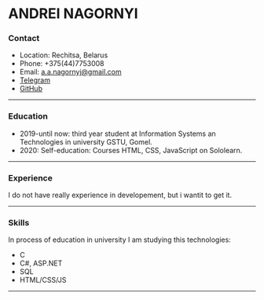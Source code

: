 # ANDREI NAGORNYI #

### Contact ###
* Location: Rechitsa, Belarus
* Phone: +375(44)7753008
* Email: <a.a.nagornyj@gmail.com>
* [Telegram](https://t.me/alekseevitch)
* [GitHub](https://github.com/alekseevitch)
***
### Education ###
* 2019-until now: third year student at Information Systems an Technologies in university GSTU, Gomel.
* 2020: Self-education: Courses HTML, CSS, JavaScript on Sololearn.
***
### Experience ###
I do not have really experience in developement, but i wantit to get it.
***
### Skills ###
In process of education in university I am studying this technologies:
* C
* C#, ASP.NET
* SQL
* HTML/CSS/JS
***